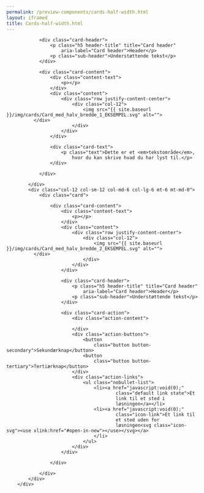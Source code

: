 ```yaml
--- 
permalink: /preview-components/cards-half-width.html
layout: iframed 
title: Cards-half-width.html
---
```

<div class="container">
    <div class="row">
        <div class="col-12 col-sm-12 col-md-6 col-lg-6">
            <div class="card">

                <div class="card-header">
                    <p class="h5 header-title" title="Card header"
                        aria-label="Card header">Header</p>
                    <p class="sub-header">Understøttende tekst</p>
                </div>

                <div class="card-content">
                    <div class="content-text">
                        <p></p>
                    </div>
                    <div class="content">
                        <div class="row justify-content-center">
                            <div class="col-12">
                                <img src="{{ site.baseurl }}/img/cards/Card_med_halv_bredde_1_EKSEMPEL.svg" alt="">
              </div>
                            </div>
                        </div>
                    </div>

                    <div class="card-text">
                        <p class="text">Dette er et <em>tekstområde</em>,
                            hvor du kan skrive hvad du har lyst til.</p>
                    </div>

                </div>

            </div>
            <div class="col-12 col-sm-12 col-md-6 col-lg-6 mt-6 mt-md-0">
                <div class="card">

                    <div class="card-content">
                        <div class="content-text">
                            <p></p>
                        </div>
                        <div class="content">
                            <div class="row justify-content-center">
                                <div class="col-12">
                                    <img src="{{ site.baseurl }}/img/cards/Card_med_halv_bredde_2_EKSEMPEL.svg" alt="">
              </div>
                                </div>
                            </div>
                        </div>

                        <div class="card-header">
                            <p class="h5 header-title" title="Card header"
                                aria-label="Card header">Header</p>
                            <p class="sub-header">Understøttende tekst</p>
                        </div>

                        <div class="card-action">
                            <div class="action-content">

                            </div>
                            <div class="action-buttons">
                                <button
                                    class="button button-secondary">Sekundærknap</button>
                                <button
                                    class="button button-tertiary">Tertiærknap</button>
                            </div>
                            <div class="action-links">
                                <ul class="nobullet-list">
                                    <li><a href="javascript:void(0);"
                                            class="default link state">Et
                                            link til et sted i
                                            løsningen</a></li>
                                    <li><a href="javascript:void(0);"
                                            class="icon-link">Et link til
                                            et sted uden for
                                            løsningen<svg class="icon-svg"><use xlink:href="#open-in-new"></use></svg></a>
                                    </li>
                                </ul>
                            </div>
                        </div>

                    </div>

                </div>
            </div>
        </div>